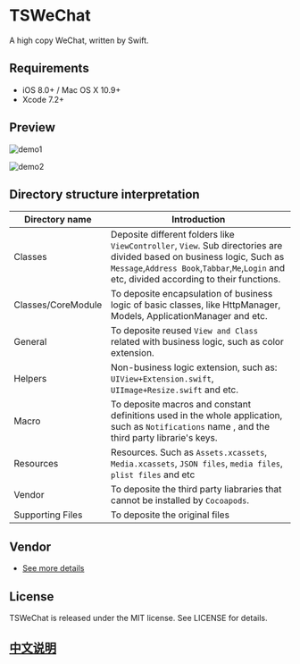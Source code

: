 # TSWeChat
A high copy WeChat, written by Swift.

## Requirements

- iOS 8.0+ / Mac OS X 10.9+
- Xcode 7.2+

## Preview
![demo1](https://cloud.githubusercontent.com/assets/16911734/13484861/a72aedcc-e13c-11e5-8fa2-33679c1a4223.gif)

![demo2](https://cloud.githubusercontent.com/assets/16911734/13484978/e372c16e-e13d-11e5-84e0-d8df04ea17e8.gif)

## Directory structure interpretation

Directory name|Introduction
---|---
Classes| Deposite different folders like `ViewController`, `View`. Sub directories are divided based on business logic, Such as `Message`,`Address Book`,`Tabbar`,`Me`,`Login` and etc, divided according to their functions. 
Classes/CoreModule| To deposite encapsulation of business logic of basic classes, like HttpManager, Models, ApplicationManager and etc.
General|To deposite reused `View and Class` related with business logic, such as color extension.
Helpers|Non-business logic extension, such as: `UIView+Extension.swift`, `UIImage+Resize.swift` and etc.
Macro|To deposite macros and constant definitions used in the whole application, such as ` Notifications ` name , and  the third party librarie's keys.
Resources| Resources. Such as `Assets.xcassets`, `Media.xcassets`, `JSON files`, `media files`, `plist files` and etc
Vendor| To deposite the third party liabraries that cannot be installed by `Cocoapods`.
Supporting Files| To deposite the original files

## Vendor
- [See more details](https://github.com/hilen/TSWeChat/blob/master/Podfile)

## License

TSWeChat is released under the MIT license. See LICENSE for details.

## [中文说明](Chinese_README.md)
